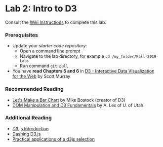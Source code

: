 # Lab 2: Intro to D3
Consult the [Wiki Instructions](https://github.gatech.edu/CS-7450/Fall-2019-Labs/wiki/Lab-2%3A-Intro-to-D3/) to complete this lab.

### Prerequisites

* Update your *starter code repository*:
	* Open a command line prompt
	* Navigate to the lab directory, for example `cd /my_folder/Fall-2019-Labs`
	* Run command `git pull`
* You have **read Chapters 5 and 6** in [D3 - Interactive Data Visualization for the Web](http://alignedleft.com/work/d3-book-2e) by Scott Murray

### Recommended Reading

* [Let's Make a Bar Chart](https://bost.ocks.org/mike/bar/) by Mike Bostock (creator of D3)
* [DOM Manipulation and D3 Fundamentals](http://dataviscourse.net/2015/lectures/lecture-d3/) by A. Lex of U. of Utah

### Additional Reading

* [D3.js Introduction](https://d3js.org/#introduction)
* [Dashing D3.js](https://www.dashingd3js.com/)
* [Practical applications of a d3js selection](https://github.com/billautomata/d3js_design_patterns/blob/master/volume-3.md)

